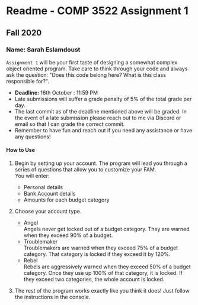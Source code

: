 # Readme - COMP 3522 Assignment 1
## Fall 2020

### Name: Sarah Eslamdoust

`Assignment 1` will be your first taste of designing a somewhat complex object oriented program. Take care to think through your code and always ask the question: "Does this code belong here? What is this class responsible for?".
  - **Deadline:** 16th October : 11:59 PM
  - Late submissions will suffer a grade penalty of 5% of the total grade per day.
  - The last commit as of the deadline mentioned above will be graded. In the event of a late submission please reach out to me via Discord or email so that I can grade the correct commit.
  - Remember to have fun and reach out if you need any assistance or have any questions!

#### How to Use
1. Begin by setting up your account. The program will lead you through a
 series of questions that allow you to customize your FAM.  
 You will enter:
   - Personal details
   - Bank Account details
   - Amounts for each budget category  
 
2. Choose your account type.
    - Angel  
    Angels never get locked out of a budget category. They are warned
    when they exceed 90% of a budget.
    - Troublemaker  
    Troublemakers are warned when they exceed 75% of a budget category.
    That category is locked if they exceed it by 120%.
    - Rebel  
    Rebels are aggressively warned when they exceed 50% of a budget category.
    Once they use up 100% of that category, it is locked. If they exceed
    two categories, the whole account is locked.

3. The rest of the program works exactly like you think it does! Just follow
the instructions in the console.
